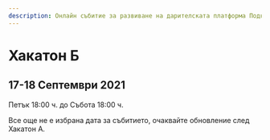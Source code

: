 ```yaml
---
description: Онлайн събитие за развиване на дарителската платформа Подкрепи.бг
---
```


# Хакатон Б

## 17-18 Септември 2021

Петък 18:00 ч. до Събота 18:00 ч.

Все още не е избрана дата за събитието, очаквайте обновление след Хакатон А.

